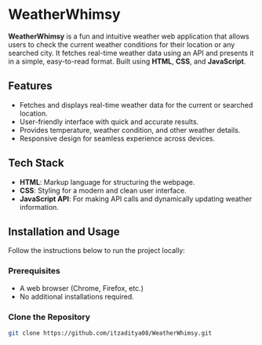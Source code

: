 # WeatherWhimsy

**WeatherWhimsy** is a fun and intuitive weather web application that allows users to check the current weather conditions for their location or any searched city. It fetches real-time weather data using an API and presents it in a simple, easy-to-read format. Built using **HTML**, **CSS**, and **JavaScript**.

## Features

- Fetches and displays real-time weather data for the current or searched location.
- User-friendly interface with quick and accurate results.
- Provides temperature, weather condition, and other weather details.
- Responsive design for seamless experience across devices.

## Tech Stack

- **HTML**: Markup language for structuring the webpage.
- **CSS**: Styling for a modern and clean user interface.
- **JavaScript API**: For making API calls and dynamically updating weather information.

## Installation and Usage

Follow the instructions below to run the project locally:

### Prerequisites

- A web browser (Chrome, Firefox, etc.)
- No additional installations required.

### Clone the Repository

```bash
git clone https://github.com/itzaditya08/WeatherWhimsy.git
